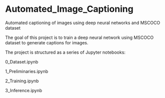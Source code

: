 # Automated_Image_Captioning
Automated captioning of images using deep neural networks and MSCOCO dataset

The goal of this project is to train a deep neural network using MSCOCO dataset to generate captions for images.

The project is structured as a series of Jupyter notebooks:

0_Dataset.ipynb

1_Preliminaries.ipynb

2_Training.ipynb

3_Inference.ipynb
